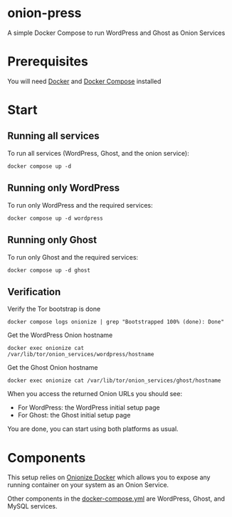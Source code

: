 # onion-press
A simple Docker Compose to run WordPress and Ghost as Onion Services

# Prerequisites

You will need [Docker](https://docs.docker.com/get-started/get-docker/) and [Docker Compose](https://docs.docker.com/compose/install/) installed

# Start

## Running all services

To run all services (WordPress, Ghost, and the onion service):

```
docker compose up -d
```

## Running only WordPress

To run only WordPress and the required services:

```
docker compose up -d wordpress
```

## Running only Ghost

To run only Ghost and the required services:

```
docker compose up -d ghost
```

## Verification

Verify the Tor bootstrap is done

```
docker compose logs onionize | grep "Bootstrapped 100% (done): Done"
```

Get the WordPress Onion hostname

```
docker exec onionize cat /var/lib/tor/onion_services/wordpress/hostname
```

Get the Ghost Onion hostname

```
docker exec onionize cat /var/lib/tor/onion_services/ghost/hostname
```

When you access the returned Onion URLs you should see:
- For WordPress: the WordPress initial setup page
- For Ghost: the Ghost initial setup page

You are done, you can start using both platforms as usual.

# Components

This setup relies on [Onionize Docker](https://github.com/torservers/onionize-docker) which allows you to expose any running container on your system as an Onion Service.

Other components in the [docker-compose.yml](./docker-compose.yml) are WordPress, Ghost, and MySQL services.
